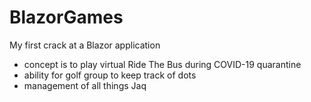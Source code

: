 # BlazorGames
My first crack at a Blazor application 
- concept is to play virtual Ride The Bus during COVID-19 quarantine
- ability for golf group to keep track of dots
- management of all things Jaq
